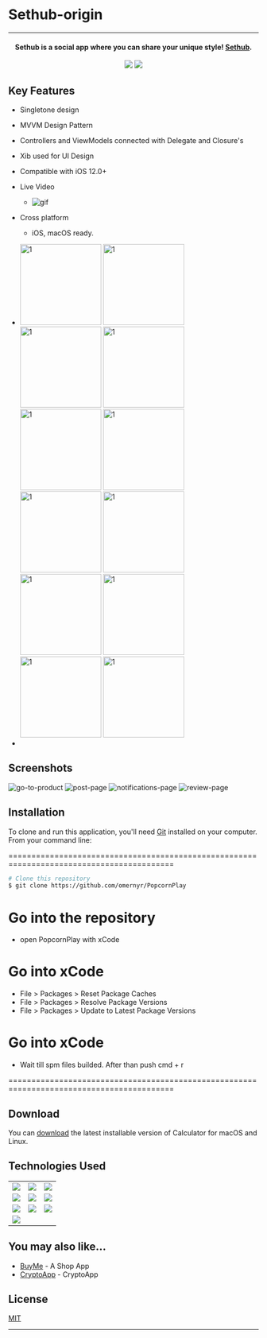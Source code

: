 # Sethub-origin

<hr>
<h4 align="center">Sethub is a social app where you can share your unique style! <a href="https://github.com/omernyr/Sethub-origin" target="_blank">Sethub</a>.</h4>

<p align="center">
  <img src="https://img.shields.io/github/commit-activity/y/omernyr/Sethub-origin">
  <img src="https://img.shields.io/github/license/omernyr/Sethub-origin">
</p>

## Key Features


* Singletone design
* MVVM Design Pattern
* Controllers and ViewModels connected with Delegate and Closure's
* Xib used for UI Design
* Compatible with iOS 12.0+
* Live Video
  - ![gif](https://user-images.githubusercontent.com/89137487/234586437-55ee7c68-2c6b-4cf0-9fab-3a8d38064a28.gif)





* Cross platform
  - iOS, macOS ready.

- <img width="163" alt="1" src="https://github.com/omernyr/Sethub-origin/assets/89137487/353c9c0e-88be-402c-ad05-aa6030cab2a9"> <img width="163" alt="1" src="https://github.com/omernyr/Sethub-origin/assets/89137487/d629f00d-2d3e-4ce7-b2ed-4d6dd64c8b68"> <img width="163" alt="1" src="https://github.com/omernyr/Sethub-origin/assets/89137487/1bd82aef-bdc0-4de2-9d1e-c3b403e931c7"> <img width="163" alt="1" src="https://github.com/omernyr/Sethub-origin/assets/89137487/5819def0-77aa-407f-94bf-67080b5455db"> <img width="163" alt="1" src="https://github.com/omernyr/Sethub-origin/assets/89137487/5f12c70d-c7f0-4485-9212-eed7fa08ba38"> <img width="163" alt="1" src="https://github.com/omernyr/Sethub-origin/assets/89137487/0cb0844f-07c5-4a6d-a742-e236bfef9fae"> <img width="163" alt="1" src="https://github.com/omernyr/Sethub-origin/assets/89137487/fa7f7c1d-74c3-4983-9451-9b1d1f310e3e"> <img width="163" alt="1" src="https://github.com/omernyr/Sethub-origin/assets/89137487/abe892bf-3172-45df-ac67-d2fae91b5182"> <img width="163" alt="1" src="https://github.com/omernyr/Sethub-origin/assets/89137487/7f23e60f-dae5-440c-9dfe-1d509b6a57ed"> <img width="163" alt="1" src="https://github.com/omernyr/Sethub-origin/assets/89137487/6338b9e2-d830-49bf-ab26-676185feed51"> <img width="163" alt="1" src="https://github.com/omernyr/Sethub-origin/assets/89137487/4cb16b47-44b7-4465-8ac2-279b439a0131"> <img width="163" alt="1" src="https://github.com/omernyr/Sethub-origin/assets/89137487/2a4602d3-f5e2-42b5-9691-dc28be986faa">
-   
## Screenshots

![go-to-product]()
![post-page]()
![notifications-page]()
![review-page]()

 
## Installation

To clone and run this application, you'll need [Git](https://git-scm.com) installed on your computer. From your command line:

==========================================================================================
 ```bash
 # Clone this repository
 $ git clone https://github.com/omernyr/PopcornPlay
 ```
 # Go into the repository
 - open PopcornPlay with xCode
 
 # Go into xCode
 - File > Packages > Reset Package Caches
 - File > Packages > Resolve Package Versions
 - File > Packages > Update to Latest Package Versions
 
 # Go into xCode
 - Wait till spm files builded. After than push cmd + r
 
==========================================================================================


## Download

You can [download](https://github.com/omernyr/PopcornPlay) the latest installable version of Calculator for macOS and Linux.

## Technologies Used

<table style"float:right;">
  <tr>
    <td><img src="https://img.shields.io/badge/Swift-FA7343?style=for-the-badge&logo=swift&logoColor=white"/></td>
    <td><img src="https://img.shields.io/badge/Xcode-007ACC?style=for-the-badge&logo=Xcode&logoColor=white"></td>
    <td><img src="https://img.shields.io/badge/UIKit-043b5c?style=for-the-badge&logo=swift&logoColor=white"></td>
  </tr>
  <tr>
    <td><img src="https://img.shields.io/badge/GitHub-100000?style=for-the-badge&logo=github&logoColor=white"/></td>
    <td><img src="https://img.shields.io/badge/GIT-E44C30?style=for-the-badge&logo=git&logoColor=white"/></td>
    <td><img src="https://img.shields.io/badge/firebase-ffca28?style=for-the-badge&logo=firebase&logoColor=red"/></td>
  </tr>
  <tr>
    <td><img src="https://img.shields.io/badge/IQKeyboardManager-298D46?style=for-the-badge&logoColor=white"/></td>
    <td><img src="https://img.shields.io/badge/moya-cf2f74?style=for-the-badge&logoColor=red"/></td>
    <td><img src="https://img.shields.io/badge/KingFisher-5091CD?style=for-the-badge&&logoColor=white"/></td>
  </tr>
  <tr>
    <td><img src="https://img.shields.io/badge/Auto_Layout-fbc093?style=for-the-badge&logo=swift&logoColor=white"/></td>
  </tr>
</table>

## You may also like...

- [BuyMe](https://github.com/omernyr/BuyMe) - A Shop App
- [CryptoApp](https://github.com/omernyr/CryptoApp) - CryptoApp

## License

[MIT](https://choosealicense.com/licenses/mit)

---
